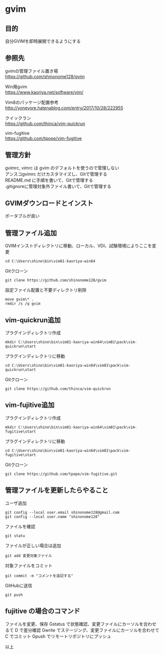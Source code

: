 # gvim  
  
## 目的  
  
自分GVIMを即時展開できるようにする  
  
## 参照先  
  
gvimの管理ファイル置き場  
https://github.com/shinonome128/gvim  
  
Win用gvim  
https://www.kaoriya.net/software/vim/  
  
Vim8のパッケージ配置参考  
http://yoneyore.hatenablog.com/entry/2017/10/28/222955  
  
クイックラン  
https://github.com/thinca/vim-quickrun  
  
vim-fugitive  
https://github.com/tpope/vim-fugitive  
  
## 管理方針  
  
gvimrc, vimrc は gvim のデフォルトを使うので管理しない  
アンスコgvimrc だけカスタマイズし、Gitで管理する  
README.md に手順を書いて、Gitで管理する  
.gitignoreに管理対象外ファイル書いて、Gitで管理する  
  
## GVIMダウンロードとインスト  
  
ポータブルが良い  
  
## 管理ファイル追加  
  
GVIMインストディレクトリに移動、ローカル、VDI、試験環境によりここを変更  
```  
cd C:\Users\shino\bin\vim81-kaoriya-win64  
```  
  
Gitクローン  
```  
git clone https://github.com/shinonome128/gvim  
```  
  
設定ファイル配置と不要ディレクトリ削除  
```  
move gvim\* .  
rmdir /s /q gvim  
```  
  
## vim-quickrun追加  
  
プラグインディレクトリ作成  
```  
mkdir C:\Users\shino\bin\vim81-kaoriya-win64\vim81\pack\vim-quickrun\start  
```  
  
プラグインディレクトリに移動  
```  
cd C:\Users\shino\bin\vim81-kaoriya-win64\vim81\pack\vim-quickrun\start  
```  
  
Gitクローン  
```  
git clone https://github.com/thinca/vim-quickrun  
```  
  
## vim-fujitive追加  
  
プラグインディレクトリ作成  
```  
mkdir C:\Users\shino\bin\vim81-kaoriya-win64\vim81\pack\vim-fugitive\start  
```  
  
プラグインディレクトリに移動  
```  
cd C:\Users\shino\bin\vim81-kaoriya-win64\vim81\pack\vim-fugitive\start  
```  
  
Gitクローン  
```  
git clone https://github.com/tpope/vim-fugitive.git  
```  
  
## 管理ファイルを更新したらやること  
  
ユーザ追加  
```  
git config --local user.email shinonome128@gmail.com  
git config --local user.name "shinonome128"  
```  
  
ファイルを確認  
```  
git statu  
```  
  
ファイルが正しい場合は追加  
```  
git add 変更対象ファイル  
```  
  
対象ファイルをコミット  
```  
git commit -m "コメントを追記する"  
```  
  
GitHubに送信  
```  
git push  
```  

## fujitive の場合のコマンド

ファイルを変更、保存
Gstatus で状態確認、変更ファイルにカーソルを合わせるて D で差分確認
Gwrite でステージング、変更ファイルにカーソルを合わせて C でコミット
Gpush でリモートリポジトリにプッシュ

以上  
